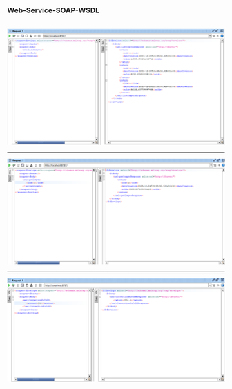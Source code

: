 <h3>Web-Service-SOAP-WSDL</h3>
<br/>
<img src="./images/1.png"/>
<hr/>
<img src="./images/2.png"/>
<hr/>
<img src="./images/3.png"/>

